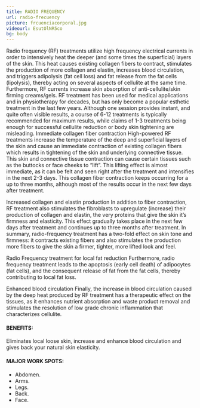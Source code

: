```yaml
---
title: RADIO FREQUENCY
url: radio-frecuency
picture: frcuenciacorporal.jpg
videourl: EsutOlNR5co
bg: body
---
```


Radio frequency (RF) treatments utilize high frequency electrical currents  in order to intensively heat the deeper (and some times the superficial) layers of the skin.
This heat causes existing collagen fibers to contract, stimulates the production of more collagen and elastin, increases blood circulation, and triggers adipolysis (fat cell loss) and fat release from the fat cells (lipolysis), thereby acting on several aspects of cellulite at the same time. Furthermore, RF currents increase skin absorption of anti-cellulite/skin firming creams/gels.
RF treatment has been used for medical applications and in physiotherapy for decades, but has only become a popular esthetic treatment in the last few years.
Although one session provides instant, and quite often visible results, a course of 6-12 treatments is typically recommended for maximum results, while claims of 1-3 treatments being enough for successful cellulite reduction or body skin tightening are misleading.
Immediate collagen fiber contraction
High-powered RF treatments increase the temperature of the deep and superficial layers of the skin and cause an immediate contraction of existing collagen fibers  which results in tightening of the skin and underlying connective tissue.
This skin and connective tissue contraction can cause certain tissues such as the buttocks or face cheeks to “lift”. This lifting effect is almost immediate, as it can be felt and seen right after the treatment and intensifies in the next 2-3 days. This collagen fiber contraction keeps occurring for a up to three months, although most of the results occur in the next few days after treatment.
 
Increased collagen and elastin production
In addition to fiber contraction, RF treatment also stimulates the fibroblasts to upregulate (increase) their production of collagen and elastin, the very proteins that give the skin it’s firmness and elasticity. This effect gradually takes place in the next few days after treatment and continues up to three months after treatment.
In summary, radio-frequency treatment has a two-fold effect on skin tone and firmness: it contracts existing fibers and also stimulates the production more fibers  to give the skin a firmer, tighter, more lifted look and feel.
 
Radio Frequency treatment for local fat reduction
Furthermore, radio frequency treatment leads to the apoptosis (early cell death) of adipocytes (fat cells), and the consequent release of fat from the fat cells, thereby contributing to local fat loss.
 

Enhanced blood circulation
Finally, the increase in blood circulation caused by the deep heat produced by RF treatment has a therapeutic effect on the tissues, as it enhances nutrient absorption and waste product removal and stimulates the resolution of low grade chronic inflammation that characterizes cellulite.

#### BENEFITS:
Eliminates local loose skin, increase and enhance blood circulation and gives back your natural skin elasticity.

#### MAJOR WORK SPOTS:
- Abdomen.
- Arms.
- Legs.
- Back.
- Face.
